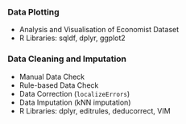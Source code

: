 ### Data Plotting
- Analysis and Visualisation of Economist Dataset
- R Libraries: sqldf, dplyr, ggplot2
### Data Cleaning and Imputation
- Manual Data Check
- Rule-based Data Check
- Data Correction (`localizeErrors`)
- Data Imputation (kNN imputation)
- R Libraries: dplyr, editrules, deducorrect, VIM
